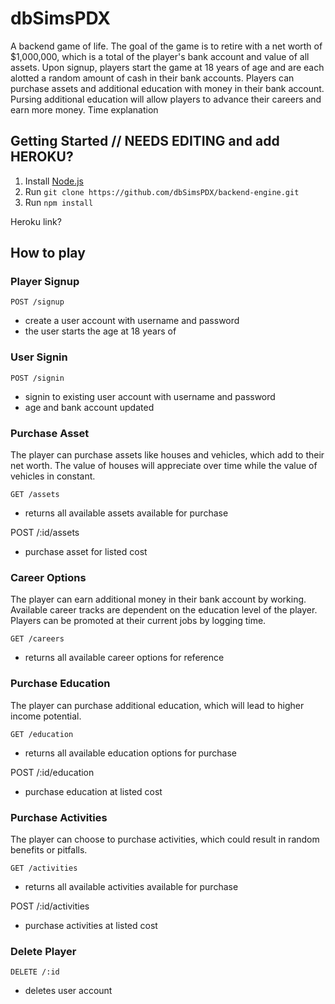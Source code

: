 # dbSimsPDX
A backend game of life. 
The goal of the game is to retire with a net worth of $1,000,000, which is a total of the player's bank account and value of all assets.
Upon signup, players start the game at 18 years of age and are each alotted a random amount of cash in their bank accounts. 
Players can purchase assets and additional education with money in their bank account.
Pursing additional education will allow players to advance their careers and earn more money.
Time explanation

## Getting Started // NEEDS EDITING and add HEROKU?
1. Install [Node.js](https://nodejs.org/en/)
2. Run `git clone https://github.com/dbSimsPDX/backend-engine.git`
3. Run `npm install`

Heroku link?

## How to play

### Player Signup
```
POST /signup
```
- create a user account with username and password
- the user starts the age at 18 years of 

### User Signin
```
POST /signin
```
- signin to existing user account with username and password
- age and bank account updated

### Purchase Asset
The player can purchase assets like houses and vehicles, which add to their net worth. The value of houses will appreciate over time while the value of vehicles in constant.
```
GET /assets
```
- returns all available assets available for purchase

POST /:id/assets
- purchase asset for listed cost

### Career Options
The player can earn additional money in their bank account by working. Available career tracks are dependent on the education level of the player. Players can be promoted at their current jobs by logging time.
```
GET /careers
```
- returns all available career options for reference

<!--POST /:id/education
- purchase education at listed cost-->

### Purchase Education
The player can purchase additional education, which will lead to higher income potential.
```
GET /education
```
- returns all available education options for purchase

POST /:id/education
- purchase education at listed cost

### Purchase Activities
The player can choose to purchase activities, which could result in random benefits or pitfalls.
```
GET /activities
```
- returns all available activities available for purchase

POST /:id/activities
- purchase activities at listed cost

### Delete Player
```
DELETE /:id
```
- deletes user account

<!--## ADMIN Options

post new asset
put/patch
delete
get/get all

post new education
put/patch
delete
get/get all

post new job
put/patch
delete
get/get all

post new activity
put/patch
delete
get/get all-->


